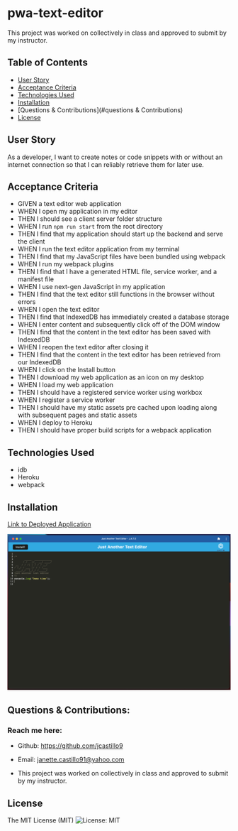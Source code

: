 # pwa-text-editor
This project was worked on collectively in class and approved to submit by my instructor.

## Table of Contents
  * [User Story](#user-story)
  * [Acceptance Criteria](#acceptance-criteria)
  * [Technologies Used](#technologies-used)
  * [Installation](#installation)
  * [Questions & Contributions](#questions & Contributions)
  * [License](#license)

## User Story
As a developer, I want to create notes or code snippets with or without an internet connection so that I can reliably retrieve them for later use.

## Acceptance Criteria
 *  GIVEN a text editor web application
 *  WHEN I open my application in my editor
 *  THEN I should see a client server folder structure
 *  WHEN I run `npm run start` from the root directory
 *  THEN I find that my application should start up the backend and serve the client
 *  WHEN I run the text editor application from my terminal
 *  THEN I find that my JavaScript files have been bundled using webpack
 *  WHEN I run my webpack plugins
 *  THEN I find that I have a generated HTML file, service worker, and a manifest file
 *  WHEN I use next-gen JavaScript in my application
 *  THEN I find that the text editor still functions in the browser without errors
 *  WHEN I open the text editor
 *  THEN I find that IndexedDB has immediately created a database storage
 *  WHEN I enter content and subsequently click off of the DOM window
 *  THEN I find that the content in the text editor has been saved with IndexedDB
 *  WHEN I reopen the text editor after closing it
 *  THEN I find that the content in the text editor has been retrieved from our IndexedDB
 *  WHEN I click on the Install button
 *  THEN I download my web application as an icon on my desktop
 *  WHEN I load my web application
 *  THEN I should have a registered service worker using workbox
 *  WHEN I register a service worker
 *  THEN I should have my static assets pre cached upon loading along with subsequent pages and static assets
 *  WHEN I deploy to Heroku
 *  THEN I should have proper build scripts for a webpack application

## Technologies Used
  * idb
  * Heroku
  * webpack

## Installation
  [Link to Deployed Application]()

 <img src="assets/images/ScreenShot.png"/>
 
 ## Questions & Contributions:
 ### Reach me here:

  * Github: <https://github.com/jcastillo9>
  * Email: janette.castillo91@yahoo.com
 
  * This project was worked on collectively in class and approved to submit by my instructor. 

## License
The MIT License (MIT) ![License: MIT](<https://img.shields.io/badge/License-MIT-yellow.svg>)
